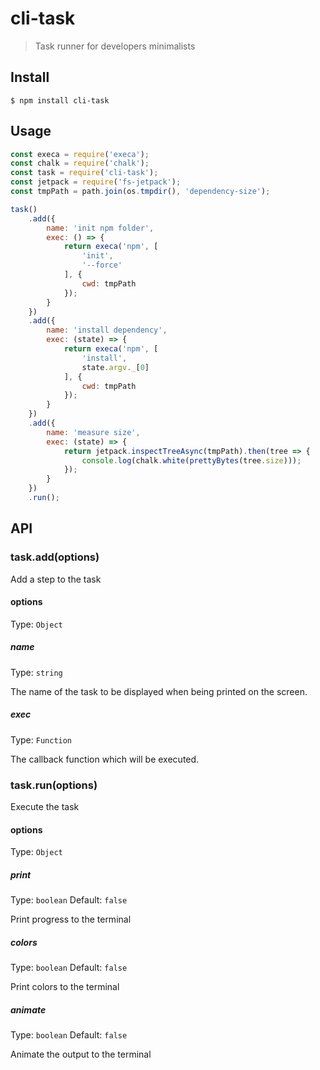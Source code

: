 # cli-task
> Task runner for developers minimalists

## Install

```
$ npm install cli-task
```

## Usage

```javascript
const execa = require('execa');
const chalk = require('chalk');
const task = require('cli-task');
const jetpack = require('fs-jetpack');
const tmpPath = path.join(os.tmpdir(), 'dependency-size');

task()
    .add({
        name: 'init npm folder',
        exec: () => {
            return execa('npm', [
                'init',
                '--force'
            ], {
                cwd: tmpPath
            });
        }
    })
    .add({
        name: 'install dependency',
        exec: (state) => {
            return execa('npm', [
                'install',
                state.argv._[0]
            ], {
                cwd: tmpPath
            });
        }
    })
    .add({
        name: 'measure size',
        exec: (state) => {
            return jetpack.inspectTreeAsync(tmpPath).then(tree => {
                console.log(chalk.white(prettyBytes(tree.size)));
            });
        }
    })
    .run();
```

## API

### task.add(options)

Add a step to the task

#### options
Type: `Object`

##### name
Type: `string`

The name of the task to be displayed when being printed on the screen.

##### exec
Type: `Function`

The callback function which will be executed.

### task.run(options)

Execute the task

#### options
Type: `Object`

##### print
Type: `boolean`
Default: `false`

Print progress to the terminal

##### colors
Type: `boolean`
Default: `false`

Print colors to the terminal

##### animate
Type: `boolean`
Default: `false`

Animate the output to the terminal

